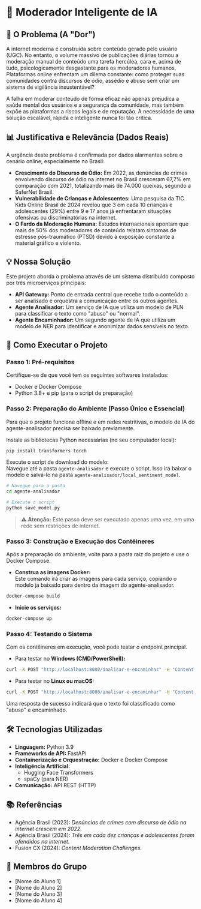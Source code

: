 
# 🧠 Moderador Inteligente de IA

## 🎯 O Problema (A "Dor")

A internet moderna é construída sobre conteúdo gerado pelo usuário (UGC). No entanto, o volume massivo de publicações diárias tornou a moderação manual de conteúdo uma tarefa hercúlea, cara e, acima de tudo, psicologicamente desgastante para os moderadores humanos. Plataformas online enfrentam um dilema constante: como proteger suas comunidades contra discursos de ódio, assédio e abuso sem criar um sistema de vigilância insustentável?

A falha em moderar conteúdo de forma eficaz não apenas prejudica a saúde mental dos usuários e a segurança da comunidade, mas também expõe as plataformas a riscos legais e de reputação. A necessidade de uma solução escalável, rápida e inteligente nunca foi tão crítica.

## 📊 Justificativa e Relevância (Dados Reais)

A urgência deste problema é confirmada por dados alarmantes sobre o cenário online, especialmente no Brasil:

- **Crescimento do Discurso de Ódio:** Em 2022, as denúncias de crimes envolvendo discurso de ódio na internet no Brasil cresceram 67,7% em comparação com 2021, totalizando mais de 74.000 queixas, segundo a SaferNet Brasil.
- **Vulnerabilidade de Crianças e Adolescentes:** Uma pesquisa da TIC Kids Online Brasil de 2024 revelou que 3 em cada 10 crianças e adolescentes (29%) entre 9 e 17 anos já enfrentaram situações ofensivas ou discriminatórias na internet.
- **O Fardo da Moderação Humana:** Estudos internacionais apontam que mais de 50% dos moderadores de conteúdo relatam sintomas de estresse pós-traumático (PTSD) devido à exposição constante a material gráfico e violento.

## 💡 Nossa Solução

Este projeto aborda o problema através de um sistema distribuído composto por três microerviços principais:

- **API Gateway:** Ponto de entrada central que recebe todo o conteúdo a ser analisado e orquestra a comunicação entre os outros agentes.
- **Agente Analisador:** Um serviço de IA que utiliza um modelo de PLN para classificar o texto como "abuso" ou "normal".
- **Agente Encaminhador:** Um segundo agente de IA que utiliza um modelo de NER para identificar e anonimizar dados sensíveis no texto.

## 🚀 Como Executar o Projeto

### Passo 1: Pré-requisitos

Certifique-se de que você tem os seguintes softwares instalados:

- Docker e Docker Compose
- Python 3.8+ e pip (para o script de preparação)

### Passo 2: Preparação do Ambiente (Passo Único e Essencial)

Para que o projeto funcione offline e em redes restritivas, o modelo de IA do agente-analisador precisa ser baixado previamente.

Instale as bibliotecas Python necessárias (no seu computador local):

```bash
pip install transformers torch
```

Execute o script de download do modelo:  
Navegue até a pasta `agente-analisador` e execute o script. Isso irá baixar o modelo e salvá-lo na pasta `agente-analisador/local_sentiment_model`.

```bash
# Navegue para a pasta
cd agente-analisador

# Execute o script
python save_model.py
```

> ⚠️ **Atenção:** Este passo deve ser executado apenas uma vez, em uma rede sem restrições de internet.

### Passo 3: Construção e Execução dos Contêineres

Após a preparação do ambiente, volte para a pasta raiz do projeto e use o Docker Compose.

- **Construa as imagens Docker:**  
Este comando irá criar as imagens para cada serviço, copiando o modelo já baixado para dentro da imagem do agente-analisador.

```bash
docker-compose build
```

- **Inicie os serviços:**

```bash
docker-compose up
```

### Passo 4: Testando o Sistema

Com os contêineres em execução, você pode testar o endpoint principal.

- Para testar no **Windows (CMD/PowerShell):**

```bash
curl -X POST "http://localhost:8080/analisar-e-encaminhar" -H "Content-Type: application/json" -d "{\"texto\": \"O João me ameaçou em Belo Horizonte e disse que vai me machucar.\"}"
```

- Para testar no **Linux ou macOS:**

```bash
curl -X POST "http://localhost:8080/analisar-e-encaminhar" -H "Content-Type: application/json" -d '{"texto": "O João me ameaçou em Belo Horizonte e disse que vai me machucar."}'
```

Uma resposta de sucesso indicará que o texto foi classificado como "abuso" e encaminhado.

## 🛠️ Tecnologias Utilizadas

- **Linguagem:** Python 3.9  
- **Frameworks de API:** FastAPI  
- **Containerização e Orquestração:** Docker e Docker Compose  
- **Inteligência Artificial:**
  - Hugging Face Transformers
  - spaCy (para NER)  
- **Comunicação:** API REST (HTTP)

## 📚 Referências

- Agência Brasil (2023): *Denúncias de crimes com discurso de ódio na internet crescem em 2022*.  
- Agência Brasil (2024): *Três em cada dez crianças e adolescentes foram ofendidos na internet*.  
- Fusion CX (2024): *Content Moderation Challenges*.

## 👥 Membros do Grupo

- [Nome do Aluno 1]  
- [Nome do Aluno 2]  
- [Nome do Aluno 3]  
- [Nome do Aluno 4]
